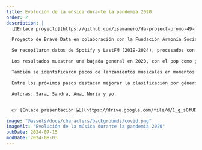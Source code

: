 ```yaml
---
title: Evolución de la música durante la pandemia 2020
order: 2
description: |
  [🔗Enlace proyecto](https://github.com/isamanero/da-project-promo-49-modulo-2-team-4)

  Proyecto de Brave Data en colaboración con la Fundación Armonía Social para analizar la evolución de la música durante la pandemia.

  Se recopilaron datos de Spotify y LastFM (2019-2024), procesados con Pandas y almacenados en MySQL para facilitar el análisis.

  Los resultados muestran una bajada general en 2020, con el pop como género más valorado y consolidación de artistas como Billie Eilish, Karol G o Bad Bunny.

  También se identificaron picos de lanzamientos musicales en momentos clave de la pandemia.

  Entre los próximos pasos destacan mejorar la clasificación por géneros, incluir datos demográficos y diseñar rutinas musicales para el bienestar.

  Autoras: Sara, Sandra, Ana, Nuria y yo.


  👉 [Enlace presentación 💻](https://drive.google.com/file/d/1_g_sOfUDmTmKAAa1MWVxXXj1OKRiXZa5/view?usp=drive_link)

image: "@assets/docs/characters/backgrounds/covid.png"
imageAlt: "Evolución de la música durante la pandemia 2020"
pubDate: 2024-07-15
modDate: 2024-08-03
---
```

